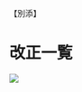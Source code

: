 【別添】

# 改正一覧

![](https://www.nta.go.jp/tmp/e5b40be1-6bc9-4cac-b57b-2cffbe95d079/images/56ac4f651b118195082cc549dd1abe7a4123832f12eb736f7448a829f38bdb17.jpg)
